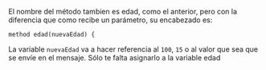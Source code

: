 El nombre del método tambien es edad, como el anterior, pero con la diferencia que como recibe un parámetro, su encabezado es: 

`method edad(nuevaEdad) {`

La variable `nuevaEdad` va a hacer referencia al `100`, `15` o al valor que sea que se envíe en el mensaje. Sólo te falta asignarlo a la variable edad

